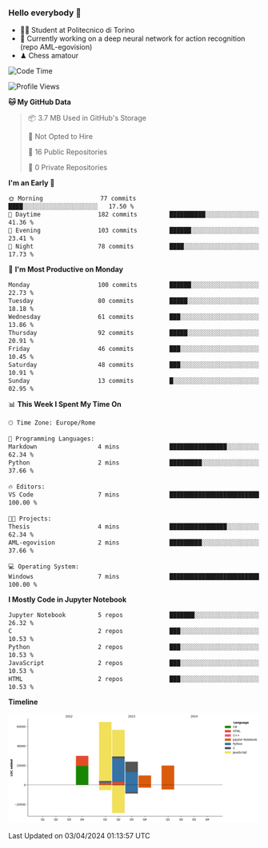 ### Hello everybody 👋
- 🧑‍🎓 Student at Politecnico di Torino
- 🤖 Currently working on a deep neural network for action recognition (repo AML-egovision)
- ♟ Chess amatour

<!--
[![Figimodi's GitHub stats](https://github-readme-stats.vercel.app/api?username=figimodi&rank_icon=github&show_icons=true&include_all_commits=true)](https://github.com/figimodi/github-readme-stats)

![Top Langs](https://github-readme-stats.vercel.app/api/top-langs/?username=figimodi&layout=compact&)

[![Figimodi's WakaTime stats](https://github-readme-stats.vercel.app/api/wakatime?username=figimodi)](https://github.com/figimodi/github-readme-stats)
-->

<!--START_SECTION:waka-->
![Code Time](http://img.shields.io/badge/Code%20Time-37%20hrs%2026%20mins-blue)

![Profile Views](http://img.shields.io/badge/Profile%20Views-0-blue)

**🐱 My GitHub Data** 

> 📦 3.7 MB Used in GitHub's Storage 
 > 
> 🚫 Not Opted to Hire
 > 
> 📜 16 Public Repositories 
 > 
> 🔑 0 Private Repositories 
 > 
**I'm an Early 🐤** 

```text
🌞 Morning                77 commits          ████░░░░░░░░░░░░░░░░░░░░░   17.50 % 
🌆 Daytime                182 commits         ██████████░░░░░░░░░░░░░░░   41.36 % 
🌃 Evening                103 commits         ██████░░░░░░░░░░░░░░░░░░░   23.41 % 
🌙 Night                  78 commits          ████░░░░░░░░░░░░░░░░░░░░░   17.73 % 
```
📅 **I'm Most Productive on Monday** 

```text
Monday                   100 commits         ██████░░░░░░░░░░░░░░░░░░░   22.73 % 
Tuesday                  80 commits          █████░░░░░░░░░░░░░░░░░░░░   18.18 % 
Wednesday                61 commits          ███░░░░░░░░░░░░░░░░░░░░░░   13.86 % 
Thursday                 92 commits          █████░░░░░░░░░░░░░░░░░░░░   20.91 % 
Friday                   46 commits          ███░░░░░░░░░░░░░░░░░░░░░░   10.45 % 
Saturday                 48 commits          ███░░░░░░░░░░░░░░░░░░░░░░   10.91 % 
Sunday                   13 commits          █░░░░░░░░░░░░░░░░░░░░░░░░   02.95 % 
```


📊 **This Week I Spent My Time On** 

```text
🕑︎ Time Zone: Europe/Rome

💬 Programming Languages: 
Markdown                 4 mins              ████████████████░░░░░░░░░   62.34 % 
Python                   2 mins              █████████░░░░░░░░░░░░░░░░   37.66 % 

🔥 Editors: 
VS Code                  7 mins              █████████████████████████   100.00 % 

🐱‍💻 Projects: 
Thesis                   4 mins              ████████████████░░░░░░░░░   62.34 % 
AML-egovision            2 mins              █████████░░░░░░░░░░░░░░░░   37.66 % 

💻 Operating System: 
Windows                  7 mins              █████████████████████████   100.00 % 
```

**I Mostly Code in Jupyter Notebook** 

```text
Jupyter Notebook         5 repos             ███████░░░░░░░░░░░░░░░░░░   26.32 % 
C                        2 repos             ███░░░░░░░░░░░░░░░░░░░░░░   10.53 % 
Python                   2 repos             ███░░░░░░░░░░░░░░░░░░░░░░   10.53 % 
JavaScript               2 repos             ███░░░░░░░░░░░░░░░░░░░░░░   10.53 % 
HTML                     2 repos             ███░░░░░░░░░░░░░░░░░░░░░░   10.53 % 
```



**Timeline**

![Lines of Code chart](https://raw.githubusercontent.com/figimodi/figimodi/main/assets/bar_graph.png)


 Last Updated on 03/04/2024 01:13:57 UTC
<!--END_SECTION:waka-->

<!--
**figimodi/figimodi** is a ✨ _special_ ✨ repository because its `README.md` (this file) appears on your GitHub profile.

Here are some ideas to get you started:

- 🔭 I’m currently working on ...
- 🌱 I’m currently learning ...
- 👯 I’m looking to collaborate on ...
- 🤔 I’m looking for help with ...
- 💬 Ask me about ...
- 📫 How to reach me: ...
- 😄 Pronouns: ...
- ⚡ Fun fact: ...
-->
